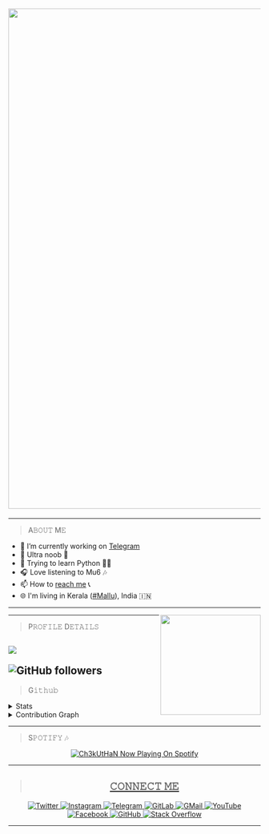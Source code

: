 <h1 align="center"> <img src="https://telegra.ph/file/0050fd0d2e57a48344278.png" width="1000px"></h1>

---

> A𝙱𝙾𝚄𝚃 M𝙴

<ul align="left">
<li>🔭 I’m currently working on <a href="https://t.me/Ch3kUtHaN">Telegram</a></li>
<li>🍼 Ultra noob 👶</li>
<li>🌱 Trying to learn Python 👨‍🦯</li>
<li>🎧 Love listening to Mu6 🎶</li>
<li>📫 How to <a href="https://github.com/ch3kuthan/Ch3kUtHaN/blob/main/README.md#%F0%9D%99%B2%F0%9D%99%BE%F0%9D%99%BD%F0%9D%99%BD%F0%9D%99%B4%F0%9D%99%B2%F0%9D%9A%83-%F0%9D%99%BC%F0%9D%99%B4">reach me</a> 📞</li>
<li>🌐 I'm living in Kerala (<a href="https://ml.m.wikipedia.org/wiki/%E0%B4%AE%E0%B4%B2%E0%B4%AF%E0%B4%BE%E0%B4%B3%E0%B4%BF">#Mallu</a>), India 🇮🇳</li>
</ul>

---

<img align='right' src="https://media.giphy.com/media/M9gbBd9nbDrOTu1Mqx/giphy.gif" width="200">

---

> P𝚁𝙾𝙵𝙸𝙻𝙴 D𝙴𝚃𝙰𝙸𝙻𝚂

<img src="https://komarev.com/ghpvc/?username=ch3kuthan&label=Profile%20views&color=0e75b6&style=flat"> </p>
![GitHub followers](https://img.shields.io/github/followers/ch3kuthan?logo=github&style=plastic)
---

> G𝚒𝚝𝚑𝚞𝚋

<details>
  <summary>Stats</summary>
  <br/>
<p align="center">
    <img align='center' src="https://github-readme-stats.vercel.app/api?username=ch3kuthan&count_private=False&show_icons=true&title_color=30F229&icon_color=F2F407&text_color=F9F9F9&bg_color=1F222E&hide_border=true">
</p>
</details>

<details>
  <summary>Contribution Graph</summary>
  <br/>
<img align='center' src="https://activity-graph.herokuapp.com/graph?username=Ch3kUtHaN&bg_color=1F222E&color=F8D866&line=F85D7F&point=FFFFFF&hide_border=true9F9F9&bg_color=1F222E&hide_border=true">
    </a>
</details>

---

> S𝙿𝙾𝚃𝙸𝙵𝚈 🎶

<p align="center"><a target="_blank" rel="noopener noreferrer" href="https://open.spotify.com/user/Ch3kUtHaN"><img src="https://novatorem-6wak3o8cm-ch3-spotify.vercel.app/api/spotify" alt="Ch3kUtHaN Now Playing On Spotify"</a></p>

---

><h2 align="center">𝙲𝙾𝙽𝙽𝙴𝙲𝚃 𝙼𝙴</h2>
<p align="center">
    <a href="https://twitter.com/Ch3kUtHaN">
        <img
            src="https://img.shields.io/badge/Twitter-black?&style=for-the-badge&logo=twitter" 
            alt="Twitter"
        />
    </a>
    <a href="https://instagram.com/Ch3kUtHaN">
        <img
            src="https://img.shields.io/badge/Instagram-black?&style=for-the-badge&logo=instagram" 
            alt="Instagram"
        />
    </a>
    <a href="https://telegram.me/Ch3kUtHaNbot">
        <img
            src="https://img.shields.io/badge/Telegram-black?&style=for-the-badge&logo=telegram" 
            alt="Telegram"
        />
    </a>
    <a href="https://gitlab.com/Ch3kUtHaN">
        <img
            src="https://img.shields.io/badge/Gitlab-black?&style=for-the-badge&logo=gitlab" 
            alt="GitLab"
        />
    </a>
    <a href="mailto:ch3kuthan@gmail.com">
        <img
            src="https://img.shields.io/badge/Gmail-black?&style=for-the-badge&logo=gmail" 
            alt="GMail"
        />
    </a>
    <a href="https://tinyurl.com/Ch3kUtHaN-YouTube">
        <img
            src="https://img.shields.io/badge/Youtube-black?&style=for-the-badge&logo=youtube" 
            alt="YouTube"
        />
    </a>
    <a href="">
        <img
            src="https://img.shields.io/badge/Facebook-black?&style=for-the-badge&logo=facebook" 
            alt="Facebook"
        />
    </a>
    <a href="https://github.com/Ch3kUtHaN">
        <img
            src="https://img.shields.io/badge/Github-black?&style=for-the-badge&logo=github" 
            alt="GitHub"
        />
    </a>
    <a href="https://stackoverflow.com/users/16661724/ch3kuthan">
        <img
            src="https://img.shields.io/badge/Stackoverflow-black?&style=for-the-badge&logo=stackoverflow" 
            alt="Stack Overflow"
        />
    </a>
</p>

---

<!--
**Ch3kUtHaN/Ch3kUtHaN** is a ✨ _special_ ✨ repository because its `README.md` (this file) appears on your GitHub profile.

